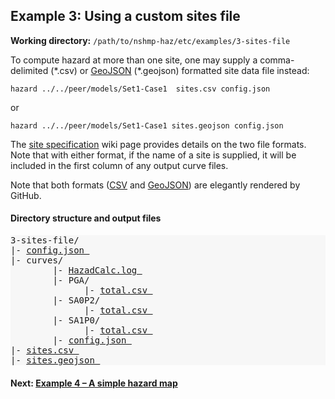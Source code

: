 Example 3: Using a custom sites file
------------------------------------

__Working directory:__ `/path/to/nshmp-haz/etc/examples/3-sites-file`

To compute hazard at more than one site, one may supply a comma-delimited (\*.csv) or [GeoJSON](http://geojson.org) (\*.geojson) formatted site data file instead:

```Shell
hazard ../../peer/models/Set1-Case1  sites.csv config.json
```

or

```Shell
hazard ../../peer/models/Set1-Case1 sites.geojson config.json
```

The [site specification](https://github.com/usgs/nshmp-haz/wiki/Sites) wiki page provides details on the two file formats. Note that with either format, if the name of a site is supplied, it will be included in the first column of any output curve files.

Note that both formats ([CSV](sites.csv) and [GeoJSON](sites.geojson)) are elegantly rendered by GitHub.

#### Directory structure and output files

<pre style="background: #f7f7f7">
3-sites-file/
|- <a href="../../example_outputs/3-sites-file/config.json">config.json </a>
|- curves/
        |- <a href="../../example_outputs/3-sites-file/curves/HazardCalc.log">HazadCalc.log </a>
        |- PGA/           
              |- <a href="../../example_outputs/3-sites-file/curves/PGA/total.csv">total.csv </a>
        |- SA0P2/
              |- <a href="../../example_outputs/3-sites-file/curves/SA0P2/total.csv">total.csv </a>
        |- SA1P0/
              |- <a href="../../example_outputs/3-sites-file/curves/SA1P0/total.csv">total.csv </a>
        |- <a href="../../example_outputs/3-sites-file/curves/config.json">config.json </a>
|- <a href="../../example_outputs/3-sites-file/sites.csv">sites.csv </a>
|- <a href="../../example_outputs/3-sites-file/sites.geojson">sites.geojson </a>
</pre>



#### Next: [Example 4 – A simple hazard map](../4-hazard-map)

